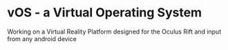 vOS - a Virtual Operating System
===

Working on a Virtual Reality Platform designed for the Oculus Rift and input from any android device
